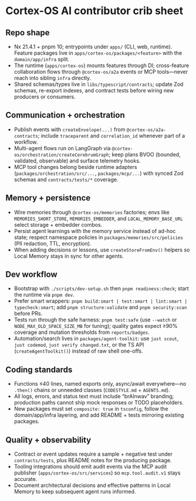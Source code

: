 # Cortex-OS AI contributor crib sheet

## Repo shape
- Nx 21.4.1 + pnpm 10; entrypoints under `apps/` (CLI, web, runtime). Feature packages live in `apps/cortex-os/packages/<feature>` with the `domain/app/infra` split.
- The runtime (`apps/cortex-os`) mounts features through DI; cross-feature collaboration flows through `@cortex-os/a2a` events or MCP tools—never reach into sibling `infra` directly.
- Shared schemas/types live in `libs/typescript/contracts`; update Zod schemas, re-export indexes, and contract tests before wiring new producers or consumers.

## Communication + orchestration
- Publish events with `createEnvelope(...)` from `@cortex-os/a2a-contracts`; include `traceparent` and `correlation_id` whenever part of a workflow.
- Multi-agent flows run on LangGraph via `@cortex-os/orchestration/createCerebrumGraph`; keep plans BVOO (bounded, validated, observable) and surface telemetry hooks.
- MCP tool changes belong beside runtime adapters (`packages/orchestration/src/...`, `packages/mcp/...`) with synced Zod schemas and `contracts/tests/*` coverage.

## Memory + persistence
- Wire memories through `@cortex-os/memories` factories; envs like `MEMORIES_SHORT_STORE`, `MEMORIES_EMBEDDER`, and `LOCAL_MEMORY_BASE_URL` select storage + embedder combos.
- Persist agent learnings with the memory service instead of ad-hoc state; respect namespace policies in `packages/memories/src/policies` (PII redaction, TTL, encryption).
- When adding decisions or lessons, use `createStoreFromEnv()` helpers so Local Memory stays in sync for other agents.

## Dev workflow
- Bootstrap with `./scripts/dev-setup.sh` then `pnpm readiness:check`; start the runtime via `pnpm dev`.
- Prefer smart wrappers: `pnpm build:smart | test:smart | lint:smart | typecheck:smart`; add `pnpm structure:validate` and `pnpm security:scan` before PRs.
- Tests run through the safe harness: `pnpm test:safe` (use `--watch` or `NODE_MAX_OLD_SPACE_SIZE_MB` for tuning); quality gates expect ≥90% coverage and mutation thresholds from `reports/badges`.
- Automation/search lives in `packages/agent-toolkit`: use `just scout`, `just codemod`, `just verify changed.txt`, or the TS API (`createAgentToolkit()`) instead of raw shell one-offs.

## Coding standards
- Functions ≤40 lines, named exports only, async/await everywhere—no `.then()` chains or unneeded classes (`CODESTYLE.md` + `AGENTS.md`).
- All logs, errors, and status text must include “brAInwav” branding; production paths cannot ship mock responses or TODO placeholders.
- New packages must set `composite: true` in `tsconfig`, follow the domain/app/infra layering, and add README + tests mirroring existing packages.

## Quality + observability
- Contract or event updates require a sample + negative test under `contracts/tests`, plus README notes for the producing package.
- Tooling integrations should emit audit events via the MCP audit publisher (`apps/cortex-os/src/services`) so `mcp.tool.audit.v1` stays accurate.
- Document architectural decisions and effective patterns in Local Memory to keep subsequent agent runs informed.
